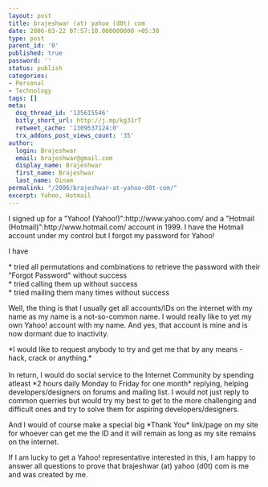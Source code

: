 ```yaml
---
layout: post
title: brajeshwar (at) yahoo (d0t) com
date: 2006-03-22 07:57:10.000000000 +05:30
type: post
parent_id: '0'
published: true
password: ''
status: publish
categories:
- Personal
- Technology
tags: []
meta:
  dsq_thread_id: '135615546'
  bitly_short_url: http://j.mp/kg31rT
  retweet_cache: '1309537124:0'
  trx_addons_post_views_count: '35'
author:
  login: Brajeshwar
  email: brajeshwar@gmail.com
  display_name: Brajeshwar
  first_name: Brajeshwar
  last_name: Oinam
permalink: "/2006/brajeshwar-at-yahoo-d0t-com/"
excerpt: Yahoo, Hotmail
---
```

<p>I signed up for a "Yahoo! (Yahoo!)":http://www.yahoo.com/ and a "Hotmail (Hotmail)":http://www.hotmail.com/ account in 1999. I have the Hotmail account under my control but I forgot my password for Yahoo!</p>
<p>I have </p>
<p>* tried all permutations and combinations to retrieve the password with their "Forgot Password" without success<br />
* tried calling them up without success<br />
* tried mailing them many times without success</p>
<p>Well, the thing is that I usually get all accounts/IDs on the internet with my name as my name is a not-so-common name. I would really like to yet my own Yahoo! account with my name. And yes, that account is mine and is now dormant due to inactivity.</p>
<p>*I would like to request anybody to try and get me that by any means - hack, crack or anything.*<br />
<br />
In return, I would do social service to the Internet Community by spending atleast *2 hours daily Monday to Friday for one month* replying, helping developers/designers on forums and mailing list. I would not just reply to common querries but would try my best to get to the more challenging and difficult ones and try to solve them for aspiring developers/designers.</p>
<p>And I would of course make a special big *Thank You* link/page on my site for whoever can get me the ID and it will remain as long as my site remains on the internet.</p>
<p>If I am lucky to get a Yahoo! representative interested in this, I am happy to answer all questions to prove that brajeshwar (at) yahoo (d0t) com is me and was created by me.</p>
